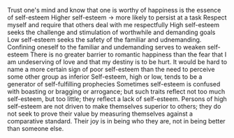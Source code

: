 Trust one's mind and know that one is worthy of happiness is the essence of self-esteem
Higher self-esteem -> more likely to persist at a task
Respect myself and require that others deal with me respectfully
High self-esteem seeks the challenge and stimulation of worthwhile and demanding goals
Low self-esteem seeks the safety of the familiar and udnemanding. Confining oneself to the familiar and undemanding serves to weaken self-esteem
There is no greater barrier to romantic happiness than the fear that I am undeserving of love and that my destiny is to be hurt.
It would be hard to name a more certain sign of poor self-esteem than the need to perceive some other group as inferior
Self-esteem, high or low, tends to be a generator of self-fulfilling prophecies
Sometimes self-esteem is confused with boasting or bragging or arrogance; but such traits reflect not too much self-esteem, but too little; they reflect a lack of self-esteem. Persons of high self-esteem are not driven to make themselves superior to others; they do not seek to prove their value by measuring themselves against a comparative standard. Their joy is in being who they are, not in being better than someone else.

